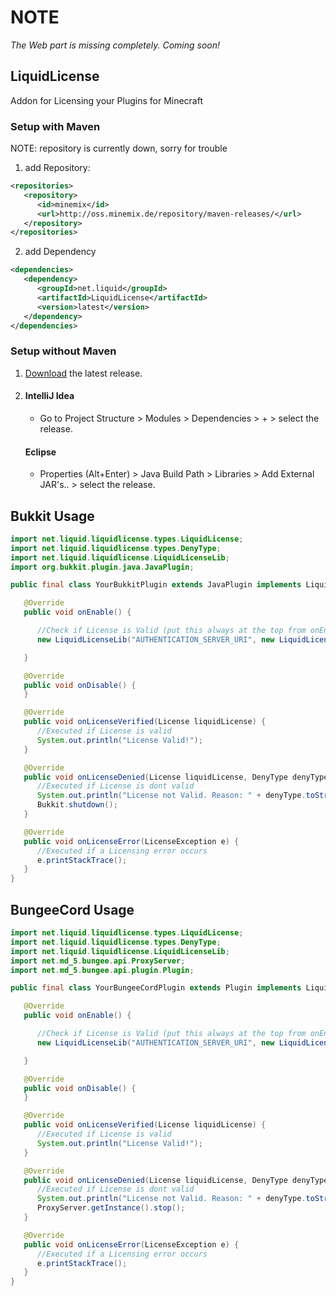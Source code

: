# NOTE
*The Web part is missing completely. Coming soon!*

## LiquidLicense
 Addon for Licensing your Plugins for Minecraft

### Setup with Maven
NOTE: repository is currently down, sorry for trouble
1. add Repository:
```xml
<repositories>
   <repository>
      <id>minemix</id>
      <url>http://oss.minemix.de/repository/maven-releases/</url>
   </repository>
</repositories>
```
2. add Dependency
```xml
<dependencies>
   <dependency>
      <groupId>net.liquid</groupId>
      <artifactId>LiquidLicense</artifactId>
      <version>latest</version>
   </dependency>
</dependencies>
```

### Setup without Maven
1. [Download][releases] the latest release.
2. #### IntelliJ Idea
    - Go to Project Structure > Modules > Dependencies > + > select the release.
   #### Eclipse
    - Properties (Alt+Enter) > Java Build Path > Libraries > Add External JAR's.. > select the release.

## Bukkit Usage

```java
import net.liquid.liquidlicense.types.LiquidLicense;
import net.liquid.liquidlicense.types.DenyType;
import net.liquid.liquidlicense.LiquidLicenseLib;
import org.bukkit.plugin.java.JavaPlugin;

public final class YourBukkitPlugin extends JavaPlugin implements LiquidLicensed {

   @Override
   public void onEnable() {

      //Check if License is Valid (put this always at the top from onEnable)
      new LiquidLicenseLib("AUTHENTICATION_SERVER_URI", new LiquidLicense("LICENSEKEY"), this, this);

   }

   @Override
   public void onDisable() {
   }

   @Override
   public void onLicenseVerified(License liquidLicense) {
      //Executed if License is valid 
      System.out.println("License Valid!");
   }

   @Override
   public void onLicenseDenied(License liquidLicense, DenyType denyType) {
      //Executed if License is dont valid
      System.out.println("License not Valid. Reason: " + denyType.toString());
      Bukkit.shutdown();
   }

   @Override
   public void onLicenseError(LicenseException e) {
      //Executed if a Licensing error occurs
      e.printStackTrace();
   }
}
```

## BungeeCord Usage

```java
import net.liquid.liquidlicense.types.LiquidLicense;
import net.liquid.liquidlicense.types.DenyType;
import net.liquid.liquidlicense.LiquidLicenseLib;
import net.md_5.bungee.api.ProxyServer;
import net.md_5.bungee.api.plugin.Plugin;

public final class YourBungeeCordPlugin extends Plugin implements LiquidLicensed {

   @Override
   public void onEnable() {

      //Check if License is Valid (put this always at the top from onEnable)
      new LiquidLicenseLib("AUTHENTICATION_SERVER_URI", new LiquidLicense("LICENSEKEY"), this, this);

   }

   @Override
   public void onDisable() {
   }

   @Override
   public void onLicenseVerified(License liquidLicense) {
      //Executed if License is valid 
      System.out.println("License Valid!");
   }

   @Override
   public void onLicenseDenied(License liquidLicense, DenyType denyType) {
      //Executed if License is dont valid
      System.out.println("License not Valid. Reason: " + denyType.toString());
      ProxyServer.getInstance().stop();
   }

   @Override
   public void onLicenseError(LicenseException e) {
      //Executed if a Licensing error occurs
      e.printStackTrace();
   }
}
```

[releases]: <https://github.com/liquiddevelopmentnet/LiquidLicense/releases>
[clone]: <https://github.com/liquiddevelopmentnet/LiquidLicense.git>
